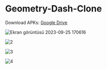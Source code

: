 # Geometry-Dash-Clone

Download APKs: [Google Drive](https://drive.google.com/drive/folders/1gt929S-dGiFW6MBxv4m8KOZ0hI-i3WJT?usp=drive_link)

![Ekran görüntüsü 2023-09-25 170616](https://github.com/ayroh/Geometry-Dash-Clone/assets/76924597/4555809d-09ec-47c1-b19d-a8011643fe96)


![2](https://github.com/ayroh/Geometry-Dash-Clone/assets/76924597/7131f43f-a057-4b88-a9a3-a8c24cc79bb9)


![3](https://github.com/ayroh/Geometry-Dash-Clone/assets/76924597/732996f7-4b72-4e83-b952-303156c1cf6e)


![4](https://github.com/ayroh/Geometry-Dash-Clone/assets/76924597/8258eb5b-e726-4722-b9a3-a9d7b25c628c)


